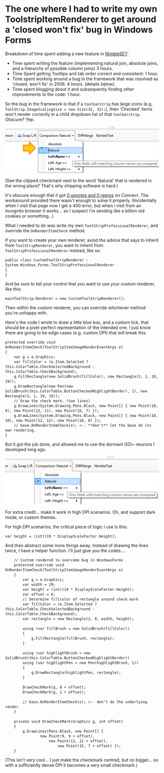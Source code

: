 # The one where I had to write my own ToolstripItemRenderer to get around a 'closed won't fix' bug in Windows Forms

Breakdown of time spent adding a new feature in [NimbleSET](http://nimbletext.com/SET/About/):

* Time spent writing the feature (implementing natural join, absolute joins, and a hierarchy of possible column joins) 3 hours.
* Time Spent getting Tooltips and tab order correct and consistent: 1 hour.
* Time spent working around a bug in the framework that was resolved as 'closed, won't fix' in 2006. 4 hours. (details below).
* Time spent blogging about it and subsequently finding other improvements to the code: 1 hour.


So the bug in the framework is that if a `toolbarstrip` has large icons (e.g. `ToolStrip.ImageScalingSize = new Size(32, 32);`), then 'Checked' items won't render correctly in a child dropdown list of that `toolbarstrip`. Obscure? Yep.

![checked items checkmark renders misaligned](toolstrip_renderer_checkitem_wrong.png)

(See the clipped checkmark next to the word 'Natural' that is rendered in the wrong place? That's why shipping software is hard.)

It's obscure enough that it got [0 upvotes and 0 repros](https://connect.microsoft.com/VisualStudio/feedback/details/196480/toolstrip-dropdown-buttons-scale-images-checkboxes-incorrectly-with-toolstrip-imagescalingsize-32x32) on Connect. The workaround provided there wasn't enough to solve it properly. (Incidentally when I visit that page now I get a 400 error, but when i visit from an incognito browser it works... so I suspect I'm sending like a billion old cookies or something...)

What I needed to do was write my own `ToolStripProfessionalRenderer`, and override the `OnRenderItemCheck` method.

If you want to create your own renderer, avoid the advice that says to inherit from `ToolStripRenderer`, you want to inherit from `ToolStripProfessionalRenderer` instead, like so:

    public class CustomToolStripRenderer : System.Windows.Forms.ToolStripProfessionalRenderer
    {
    }

And be sure to tell your control that you want to use your custom renderer, like this:

    mainToolStrip.Renderer = new CustomToolStripRenderer();
            
Then within the custom renderer, you can override whichever method you're unhappy with.

Here's the code I wrote to draw a little blue box, and a custom tick, that should be a pixel-perfect representation of the intended one. I just know there are going to be edge cases (e.g. custom DPI) that will break this.

    protected override void OnRenderItemCheck(ToolStripItemImageRenderEventArgs e)
    {
        var g = e.Graphics;
        var fillColor = (e.Item.Selected ? this.ColorTable.CheckSelectedBackground : this.ColorTable.CheckBackground);  
        g.FillRectangle(new SolidBrush(fillColor), new Rectangle(3, 1, 19, 19)); 
        g.DrawRectangle(new Pen(new SolidBrush(this.ColorTable.ButtonCheckedHighlightBorder), 1), new Rectangle(3, 1, 19, 19));
        // Draw the check mark. (two lines)
        g.DrawLines(System.Drawing.Pens.Black, new Point[] { new Point(10, 9), new Point(12, 11), new Point(16, 7) });
        g.DrawLines(System.Drawing.Pens.Black, new Point[] { new Point(10, 10), new Point(12, 12), new Point(16, 8) });
        // base.OnRenderItemCheck(e); <-- **don't** let the base do its own rendering.
    }

But it got the job done, and allowed me to use the dormant GDI+ neurons I developed long ago.

![checked items render correctly](toolstrip_renderer_checkitem_right.png)

For extra credit... make it work in high DPI scenarios. Oh, and support dark mode, or custom themes.

For high DPI scenarios, the critical piece of logic I use is this: 

	var height = (int)(19 * DisplayScaleFactor.Height);

And then abstract some more things away. Instead of drawing the lines twice, I have a helper function. I'll just give you the codes....

        // Custom rendered to overcome bug in WindowsForms
        protected override void OnRenderItemCheck(ToolStripItemImageRenderEventArgs e)
        {
            var g = e.Graphics;
            var width = 19;
            var height = (int)(19 * DisplayScaleFactor.Height);
            var offset = 6;
            // Determine fillcolor of rectangle around check mark
            var fillColor = (e.Item.Selected ? this.ColorTable.CheckSelectedBackground : this.ColorTable.CheckBackground);
            var rectangle = new Rectangle(2, 0, width, height);

            using (var fillBrush = new SolidBrush(fillColor))
            {
                g.FillRectangle(fillBrush, rectangle);
            }

            using (var highlightBrush = new SolidBrush(this.ColorTable.ButtonCheckedHighlightBorder))
            using (var highlightPen = new Pen(highlightBrush, 1))
            {
                g.DrawRectangle(highlightPen, rectangle);
            }
            
            DrawCheckMark(g, 0 + offset);
            DrawCheckMark(g, 1 + offset);

            // base.OnRenderItemCheck(e); <-- don't do the underlying render.
        }

        private void DrawCheckMark(Graphics g, int offset)
        {
            g.DrawLines(Pens.Black, new Point[] {
                    new Point(9, 9 + offset),
                        new Point(11, 11 + offset),
                            new Point(15, 7 + offset) });
        }

(This isn't very cool... I just make the checkmark centred, but no bigger... so with a sufficiently dense DPI it becomes a very small checkmark.)